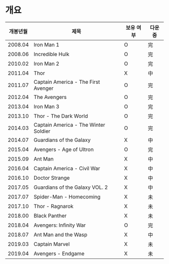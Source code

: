 # 개요
|개봉년월|제목									|보유 여부|다운중 	| 
|-------|---------------------------------------|--------|----------|
|2008.04|Iron Man 1								|O       |完     	|
|2008.06|Incredible Hulk						|O       |完     	|
|2010.02|Iron Man 2								|O       |完     	|
|2011.04|Thor									|X       |中     	|
|2011.07|Captain America - The First Avenger    |O       |完     	|
|2012.04|The Avengers							|O       |完     	|
|2013.04|Iron Man 3 							|O		 |完     	|
|2013.10|Thor - The Dark World					|O       |完     	|
|2014.03|Captain America - The Winter Soldier   |O       |完     	|
|2014.07|Guardians of the Galaxy				|X       |中     	|
|2015.04|Avengers - Age of Ultron				|O       |完     	|
|2015.09|Ant Man								|X       |中     	|
|2016.04|Captain America - Civil War			|X       |中     	|
|2016.10|Doctor Strange							|X       |中     	|
|2017.05|Guardians of the Galaxy VOL. 2			|X       |中     	|
|2017.07|Spider-Man - Homecoming				|X       |未     	|
|2017.10|Thor - Ragnarok						|X       |未     	|
|2018.00|Black Panther							|X       |未     	|
|2018.04|Avengers: Infinity War					|O       |完     	|
|2018.07|Ant Man and the Wasp					|X       |中     	|
|2019.03|Captain Marvel							|X       |未     	|
|2019.04|Avengers - Endgame						|X       |未     	|
<!--stackedit_data:
eyJoaXN0b3J5IjpbLTE1MzI4Mjc2NDAsMTE4MTA1NzM4NiwxMT
gxNTM2NzE0LC0xOTgzNjIwNTg5LDcxNzA2MzQyOV19
-->